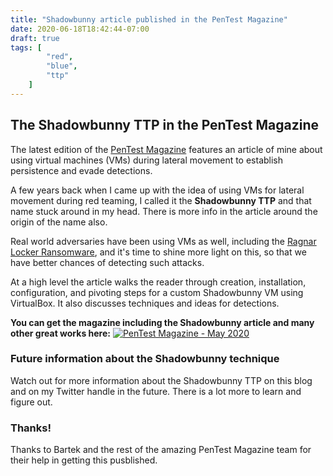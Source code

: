 ```yaml
---
title: "Shadowbunny article published in the PenTest Magazine"
date: 2020-06-18T18:42:44-07:00
draft: true
tags: [
        "red",
        "blue",
        "ttp"
    ]
---
```


## The Shadowbunny TTP in the PenTest Magazine
The latest edition of the [PenTest Magazine](https://pentestmag.com/product/pentest-healthcare-security/) features an article of mine about using virtual machines (VMs) during lateral movement to establish persistence and evade detections.

A few years back when I came up with the idea of using VMs for lateral movement during red teaming, I called it the **Shadowbunny TTP** and that name stuck around in my head. There is more info in the article around the origin of the name also.

Real world adversaries have been using VMs as well, including the [Ragnar Locker Ransomware](https://news.sophos.com/en-us/2020/05/21/ragnar-locker-ransomware-deploys-virtual-machine-to-dodge-security/), and it's time to shine more light on this, so that we have better chances of detecting such attacks.

At a high level the article walks the reader through creation, installation, configuration, and pivoting steps for a custom Shadowbunny VM using VirtualBox. It also discusses techniques and ideas for detections.

**You can get the magazine including the Shadowbunny article and many other great works here:**
[![PenTest Magazine - May 2020](https://pentestmag.com/wp-content/uploads/2020/06/PT3.jpg)](https://pentestmag.com/product/pentest-healthcare-security/)

### Future information about the Shadowbunny technique
Watch out for more information about the Shadowbunny TTP on this blog and on my Twitter handle in the future. There is a lot more to learn and figure out.

### Thanks!

Thanks to Bartek and the rest of the amazing PenTest Magazine team for their help in getting this pusblished.
